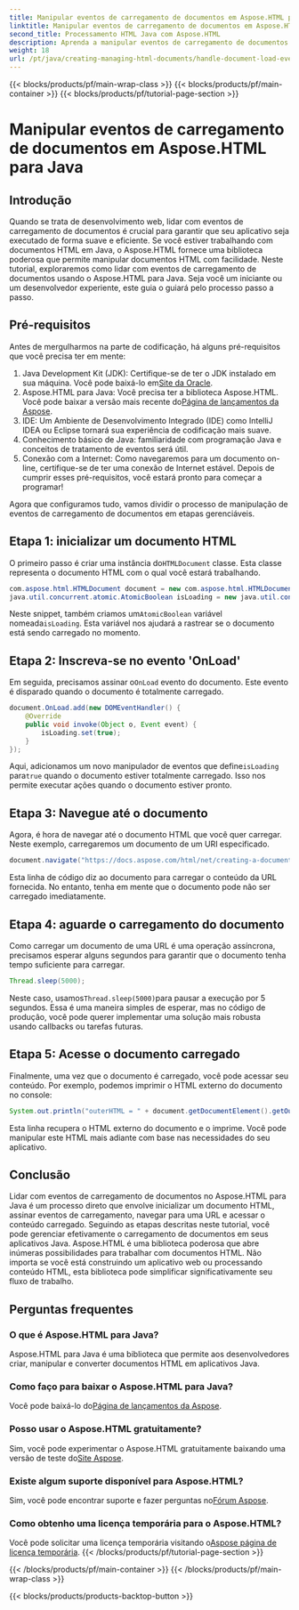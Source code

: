 ```yaml
---
title: Manipular eventos de carregamento de documentos em Aspose.HTML para Java
linktitle: Manipular eventos de carregamento de documentos em Aspose.HTML para Java
second_title: Processamento HTML Java com Aspose.HTML
description: Aprenda a manipular eventos de carregamento de documentos no Aspose.HTML para Java com este guia passo a passo. Aprimore seus aplicativos da web.
weight: 18
url: /pt/java/creating-managing-html-documents/handle-document-load-events/
---
```


{{< blocks/products/pf/main-wrap-class >}}
{{< blocks/products/pf/main-container >}}
{{< blocks/products/pf/tutorial-page-section >}}

# Manipular eventos de carregamento de documentos em Aspose.HTML para Java

## Introdução
Quando se trata de desenvolvimento web, lidar com eventos de carregamento de documentos é crucial para garantir que seu aplicativo seja executado de forma suave e eficiente. Se você estiver trabalhando com documentos HTML em Java, o Aspose.HTML fornece uma biblioteca poderosa que permite manipular documentos HTML com facilidade. Neste tutorial, exploraremos como lidar com eventos de carregamento de documentos usando o Aspose.HTML para Java. Seja você um iniciante ou um desenvolvedor experiente, este guia o guiará pelo processo passo a passo.
## Pré-requisitos
Antes de mergulharmos na parte de codificação, há alguns pré-requisitos que você precisa ter em mente:
1.  Java Development Kit (JDK): Certifique-se de ter o JDK instalado em sua máquina. Você pode baixá-lo em[Site da Oracle](https://www.oracle.com/java/technologies/javase-jdk11-downloads.html).
2. Aspose.HTML para Java: Você precisa ter a biblioteca Aspose.HTML. Você pode baixar a versão mais recente do[Página de lançamentos da Aspose](https://releases.aspose.com/html/java/).
3. IDE: Um Ambiente de Desenvolvimento Integrado (IDE) como IntelliJ IDEA ou Eclipse tornará sua experiência de codificação mais suave.
4. Conhecimento básico de Java: familiaridade com programação Java e conceitos de tratamento de eventos será útil.
5. Conexão com a Internet: Como navegaremos para um documento on-line, certifique-se de ter uma conexão de Internet estável.
Depois de cumprir esses pré-requisitos, você estará pronto para começar a programar!

Agora que configuramos tudo, vamos dividir o processo de manipulação de eventos de carregamento de documentos em etapas gerenciáveis.
## Etapa 1: inicializar um documento HTML
 O primeiro passo é criar uma instância do`HTMLDocument` classe. Esta classe representa o documento HTML com o qual você estará trabalhando.
```java
com.aspose.html.HTMLDocument document = new com.aspose.html.HTMLDocument();
java.util.concurrent.atomic.AtomicBoolean isLoading = new java.util.concurrent.atomic.AtomicBoolean(false);
```
 Neste snippet, também criamos um`AtomicBoolean` variável nomeada`isLoading`. Esta variável nos ajudará a rastrear se o documento está sendo carregado no momento.
## Etapa 2: Inscreva-se no evento 'OnLoad'
Em seguida, precisamos assinar o`OnLoad` evento do documento. Este evento é disparado quando o documento é totalmente carregado. 
```java
document.OnLoad.add(new DOMEventHandler() {
    @Override
    public void invoke(Object o, Event event) {
        isLoading.set(true);
    }
});
```
 Aqui, adicionamos um novo manipulador de eventos que define`isLoading` para`true` quando o documento estiver totalmente carregado. Isso nos permite executar ações quando o documento estiver pronto.
## Etapa 3: Navegue até o documento
Agora, é hora de navegar até o documento HTML que você quer carregar. Neste exemplo, carregaremos um documento de um URI especificado.
```java
document.navigate("https://docs.aspose.com/html/net/creating-a-document/document.html");
```
Esta linha de código diz ao documento para carregar o conteúdo da URL fornecida. No entanto, tenha em mente que o documento pode não ser carregado imediatamente.
## Etapa 4: aguarde o carregamento do documento
Como carregar um documento de uma URL é uma operação assíncrona, precisamos esperar alguns segundos para garantir que o documento tenha tempo suficiente para carregar. 
```java
Thread.sleep(5000);
```
 Neste caso, usamos`Thread.sleep(5000)`para pausar a execução por 5 segundos. Essa é uma maneira simples de esperar, mas no código de produção, você pode querer implementar uma solução mais robusta usando callbacks ou tarefas futuras.
## Etapa 5: Acesse o documento carregado
Finalmente, uma vez que o documento é carregado, você pode acessar seu conteúdo. Por exemplo, podemos imprimir o HTML externo do documento no console:
```java
System.out.println("outerHTML = " + document.getDocumentElement().getOuterHTML());
```
Esta linha recupera o HTML externo do documento e o imprime. Você pode manipular este HTML mais adiante com base nas necessidades do seu aplicativo.
## Conclusão
Lidar com eventos de carregamento de documentos no Aspose.HTML para Java é um processo direto que envolve inicializar um documento HTML, assinar eventos de carregamento, navegar para uma URL e acessar o conteúdo carregado. Seguindo as etapas descritas neste tutorial, você pode gerenciar efetivamente o carregamento de documentos em seus aplicativos Java.
Aspose.HTML é uma biblioteca poderosa que abre inúmeras possibilidades para trabalhar com documentos HTML. Não importa se você está construindo um aplicativo web ou processando conteúdo HTML, esta biblioteca pode simplificar significativamente seu fluxo de trabalho.
## Perguntas frequentes
### O que é Aspose.HTML para Java?
Aspose.HTML para Java é uma biblioteca que permite aos desenvolvedores criar, manipular e converter documentos HTML em aplicativos Java.
### Como faço para baixar o Aspose.HTML para Java?
 Você pode baixá-lo do[Página de lançamentos da Aspose](https://releases.aspose.com/html/java/).
### Posso usar o Aspose.HTML gratuitamente?
 Sim, você pode experimentar o Aspose.HTML gratuitamente baixando uma versão de teste do[Site Aspose](https://releases.aspose.com/).
### Existe algum suporte disponível para Aspose.HTML?
 Sim, você pode encontrar suporte e fazer perguntas no[Fórum Aspose](https://forum.aspose.com/c/html/29).
### Como obtenho uma licença temporária para o Aspose.HTML?
 Você pode solicitar uma licença temporária visitando o[Aspose página de licença temporária](https://purchase.aspose.com/temporary-license/).
{{< /blocks/products/pf/tutorial-page-section >}}

{{< /blocks/products/pf/main-container >}}
{{< /blocks/products/pf/main-wrap-class >}}

{{< blocks/products/products-backtop-button >}}
